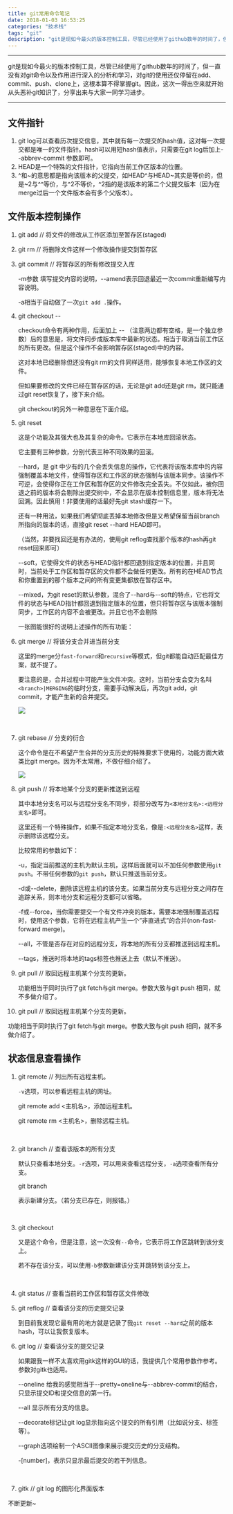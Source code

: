 ```yaml
---
title: git常用命令笔记
date: 2018-01-03 16:53:25
categories: "技术栈"
tags: "git"
description: "git是现如今最火的版本控制工具，尽管已经使用了github数年的时间了，但一直没有对git命令以及作用进行深入的分析和学习，对git的使用还仅停留在add、commit、push、clone上，这根本算不得掌握git。因此，这次一得出空来就开始从头恶补git知识了，分享出来与大家一同学习进步。"
---
```


---

git是现如今最火的版本控制工具，尽管已经使用了github数年的时间了，但一直没有对git命令以及作用进行深入的分析和学习，对git的使用还仅停留在add、commit、push、clone上，这根本算不得掌握git。因此，这次一得出空来就开始从头恶补git知识了，分享出来与大家一同学习进步。

-------

## 文件指针

1. git log可以查看历次提交信息，其中就有每一次提交的hash值，这对每一次提交都是唯一的文件指针。hash可以用短hash值表示，只需要在git log后加上--abbrev-commit 参数即可。
2. HEAD是一个特殊的文件指针，它指向当前工作区版本的位置。
3. ^和~的意思都是指向该版本的父提交，如HEAD^与HEAD~其实是等价的，但是~2与^^等价，与^2不等价，^2指的是该版本的第二个父提交版本（因为在merge过后一个文件版本会有多个父版本）。

## 文件版本控制操作

1. git add <file>          // 将文件的修改从工作区添加至暂存区(staged)

2. git rm <file>            // 将删除文件这样一个修改操作提交到暂存区

3. git commit            // 将暂存区的所有修改提交入库

   -m参数 填写提交内容的说明，--amend表示回退最近一次commit重新编写内容说明。

   -a相当于自动做了一次`git add .`操作。





4. git checkout -- <file>

   checkout命令有两种作用，后面加上 -- （注意两边都有空格，是一个独立参数）后的意思是，将文件同步成版本库中最新的状态。相当于取消当前工作区的所有更改。但是这个操作不会影响暂存区(staged)中的内容。

   这对本地已经删除但还没有git rm的文件同样适用，能够恢复本地工作区的文件。

   但如果要修改的文件已经在暂存区的话，无论是git add还是git rm，就只能通过git reset恢复了，接下来介绍。

   git checkout的另外一种意思在下面介绍。





5. git reset <hash>

   这是个功能及其强大也及其复杂的命令。它表示在本地库回滚状态。

   它主要有三种参数，分别代表三种不同效果的回滚。

   --hard，是 git 中少有的几个会丢失信息的操作，它代表将该版本库中的内容强制覆盖本地文件，使得暂存区和工作区的状态强制与该版本同步。该操作不可逆，会使得你正在工作区和暂存区的文件修改完全丢失。不仅如此，被你回退之前的版本将会剔除出提交树中，不会显示在版本控制信息里，版本将无法回溯。因此慎用！非要使用的话最好先git stash缓存一下。

   还有一种用法，如果我们希望彻底丢掉本地修改但是又希望保留当前branch所指向的版本的话，直接git reset --hard HEAD即可。

   （当然，非要找回还是有办法的，使用git reflog查找那个版本的hash再git reset回来即可）

   --soft，它使得文件的状态与HEAD指针都回退到指定版本的位置，并且同时，当前处于工作区和暂存区的文件都不会做任何更改。所有的在HEAD节点和你重置到的那个版本之间的所有变更集都放在暂存区中。

   --mixed，为git reset的默认参数，混合了--hard与--soft的特点，它也将文件的状态与HEAD指针都回退到指定版本的位置，但只将暂存区与该版本强制同步，工作区的内容不会被更改。并且它也不会剔除

   一张图能很好的说明上述操作的所有功能：




6. git merge <branch>        // 将该分支合并进当前分支

   这里的merge分`fast-forward`和`recursive`等模式，但git都能自动匹配最佳方案，就不提了。

   要注意的是，合并过程中可能产生文件冲突。这时，当前分支会变为名叫`<branch>|MERGING`的临时分支，需要手动解决后，再次git add，git commit，才能产生新的合并提交。

   ![](https://ws1.sinaimg.cn/large/c527bb18gy1fn3alf1wl1j20fb08t3yx.jpg)

   ​

7. git rebase <branch>        // 分支的衍合

   这个命令是在不希望产生合并的分支历史的特殊要求下使用的，功能方面大致类比git merge。因为不太常用，不做仔细介绍了。

   ![](https://ws1.sinaimg.cn/large/c527bb18gy1fn3am5cjahj20i408u0t7.jpg)

8. git push <remote> <branch>        // 将本地某个分支的更新推送到远程

   其中本地分支名可以与远程分支名不同步，将<branch>部分改写为`<本地分支名>:<远程分支名>`即可。

   这里还有一个特殊操作，如果不指定本地分支名，像是`:<远程分支名>`这样，表示删除该远程分支。

   比较常用的参数如下：

   -u，指定当前推送的主机为默认主机，这样后面就可以不加任何参数使用`git push`。不带任何参数的`git push`，默认只推送当前分支。

   -d或--delete，删除该远程主机的该分支。如果当前分支与远程分支之间存在追踪关系，则本地分支和远程分支都可以省略。

   -f或--force，当你需要提交一个有文件冲突的版本，需要本地强制覆盖远程时，使用这个参数，它将在远程主机产生一个”非直进式”的合并(non-fast-forward merge)。

   --all，不管是否存在对应的远程分支，将本地的所有分支都推送到远程主机。

   --tags，推送时将本地的tags标签也推送上去（默认不推送）。



9. git pull <remote> <branch>        // 取回远程主机某个分支的更新。

   功能相当于同时执行了git fetch与git merge。参数大致与git push 相同，就不多做介绍了。

10. git pull <remote> <branch>        // 取回远程主机某个分支的更新。

  功能相当于同时执行了git fetch与git merge。参数大致与git push 相同，就不多做介绍了。


## 状态信息查看操作

1. git remote        // 列出所有远程主机。

   `-v`选项，可以参看远程主机的网址。

   git remote add <主机名>，添加远程主机。

   git remote rm <主机名>，删除远程主机。

   ​

2. git branch        // 查看该版本的所有分支

   默认只查看本地分支。`-r`选项，可以用来查看远程分支，`-a`选项查看所有分支。

   git branch <branch>

   表示新建分支。（若分支已存在，则报错。）

   ​

3. git checkout <branch>

   又是这个命令，但是注意，这一次没有`--`命令，它表示将工作区跳转到该分支上。

   若不存在该分支，可以使用`-b`参数新建该分支并跳转到该分支上。

   ​

4. git status        // 查看当前的工作区和暂存区文件修改

5. git reflog        // 查看该分支的历史提交记录

   到目前我发现它最有用的地方就是记录了我`git reset --hard`之前的版本hash，可以让我恢复版本。

6. git log             // 查看该分支的提交记录

   如果跟我一样不太喜欢用gitk这样的GUI的话，我提供几个常用参数作参考。参数对gitk也适用。

   --oneline 给我的感觉相当于--pretty=oneline与--abbrev-commit的结合，只显示提交ID和提交信息的第一行。

   --all 显示所有分支的信息。

   --decorate标记让git log显示指向这个提交的所有引用（比如说分支、标签等）。

   --graph选项绘制一个ASCII图像来展示提交历史的分支结构。

   -[number]，表示只显示最后提交的若干列信息。

   ​

7. gitk                  // git log 的图形化界面版本



不断更新~